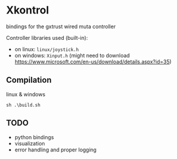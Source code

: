 # Xkontrol

bindings for the gxtrust wired muta controller

Controller libraries used (built-in):
* on linux: `linux/joystick.h`
* on windows: `Xinput.h` (might need to download https://www.microsoft.com/en-us/download/details.aspx?id=35)

## Compilation

linux & windows
```
sh .\build.sh
```

## TODO

* python bindings
* visualization
* error handling and proper logging